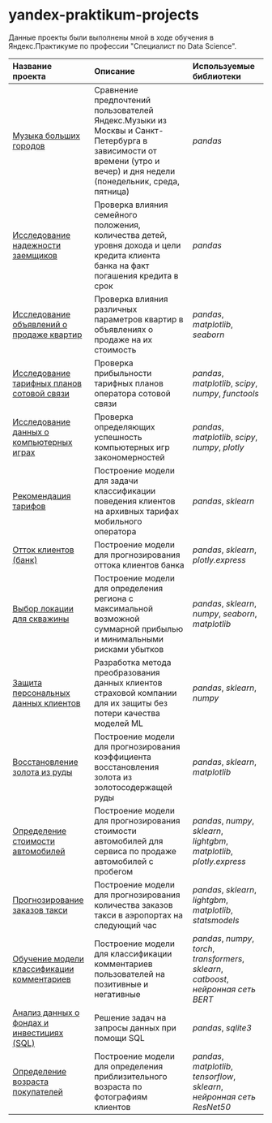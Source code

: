# yandex-praktikum-projects
Данные проекты были выполнены мной в ходе обучения в Яндекс.Практикуме по профессии "Специалист по Data Science".

| Название проекта | Описание | Используемые библиотеки | 
| :---------------------- | :---------------------- | :---------------------- |
| [Музыка больших городов](https://github.com/azhe30/yandex-praktikum-projects/tree/main/big_cities_music) | Сравнение предпочтений пользователей Яндекс.Музыки из Москвы и Санкт-Петербурга в зависимости от времени (утро и вечер) и дня недели (понедельник, среда, пятница)| *pandas* |
| [Исследование надежности заемщиков](https://github.com/azhe30/yandex-praktikum-projects/tree/main/borrower_reliability_research) | Проверка влияния семейного положения, количества детей, уровня дохода и цели кредита клиента банка на факт погашения кредита в срок| *pandas* |
| [Исследование объявлений о продаже квартир](https://github.com/azhe30/yandex-praktikum-projects/tree/main/cost_of_apartments_research) | Проверка влияния различных параметров квартир в объявлениях о продаже на их стоимость| *pandas*, *matplotlib*, *seaborn*|
| [Исследование тарифных планов сотовой связи](https://github.com/azhe30/yandex-praktikum-projects/tree/main/research_of_the_mobile_operator_tariffs) | Проверка прибыльности тарифных планов оператора сотовой связи| *pandas*, *matplotlib*, *scipy*, *numpy*, *functools*|
| [Исследование данных о компьютерных играх](https://github.com/azhe30/yandex-praktikum-projects/tree/main/computer_games_data_research) | Проверка определяющих успешность компьютерных игр закономерностей| *pandas*, *matplotlib*, *scipy*, *numpy*, *plotly*|
| [Рекомендация тарифов](https://github.com/azhe30/yandex-praktikum-projects/tree/main/tariff_recommendation) | Построение модели для задачи классификации поведения клиентов на архивных тарифах мобильного оператора| *pandas*, *sklearn*|
| [Отток клиентов (банк)](https://github.com/azhe30/yandex-praktikum-projects/tree/main/customer_churn) | Построение модели для прогнозирования оттока клиентов банка| *pandas*, *sklearn*, *plotly.express*|
| [Выбор локации для скважины](https://github.com/azhe30/yandex-praktikum-projects/tree/main/well_location_selection) | Построение модели для определения региона с максимальной возможной суммарной прибылью и минимальными рисками убытков| *pandas*, *sklearn*, *numpy*, *seaborn*, *matplotlib*|
| [Защита персональных данных клиентов](https://github.com/azhe30/yandex-praktikum-projects/tree/main/customer_data_protection) | Разработка метода преобразования данных клиентов страховой компании для их защиты без потери качества моделей ML| *pandas*, *sklearn*, *numpy*|
| [Восстановление золота из руды](https://github.com/azhe30/yandex-praktikum-projects/tree/main/recovery_of_gold_from_ore) | Построение модели для прогнозирования коэффициента восстановления золота из золотосодержащей руды| *pandas*, *sklearn*, *matplotlib*|
| [Определение стоимости автомобилей](https://github.com/azhe30/yandex-praktikum-projects/tree/main/determining_the_cost_of_cars) | Построение модели для прогнозирования стоимости автомобилей для сервиса по продаже автомобилей с пробегом| *pandas*, *numpy*, *sklearn*, *lightgbm*, *matplotlib*, *plotly.express*|
| [Прогнозирование заказов такси](https://github.com/azhe30/yandex-praktikum-projects/tree/main/forecasting_taxi_orders) | Построение модели для прогнозирования количества заказов такси в аэропортах на следующий час| *pandas*, *sklearn*, *lightgbm*, *matplotlib*, *statsmodels*|
| [Обучение модели классификации комментариев](https://github.com/azhe30/yandex-praktikum-projects/tree/main/training_the_comment_classification_model) | Построение модели для классификации комментариев пользователей на позитивные и негативные| *pandas*, *numpy*, *torch*, *transformers*, *sklearn*, *catboost*, *нейронная сеть BERT*|
| [Анализ данных о фондах и инвестициях (SQL)](https://github.com/azhe30/yandex-praktikum-projects/tree/main/fund_and_investment_data_analysis) | Решение задач на запросы данных при помощи SQL| *pandas*, *sqlite3*|
| [Определение возраста покупателей](https://github.com/azhe30/yandex-praktikum-projects/tree/main/determining_the_age_of_buyers) | Построение модели для определения приблизительного возраста по фотографиям клиентов| *pandas*, *matplotlib*, *tensorflow*, *sklearn*, *нейронная сеть ResNet50*|

